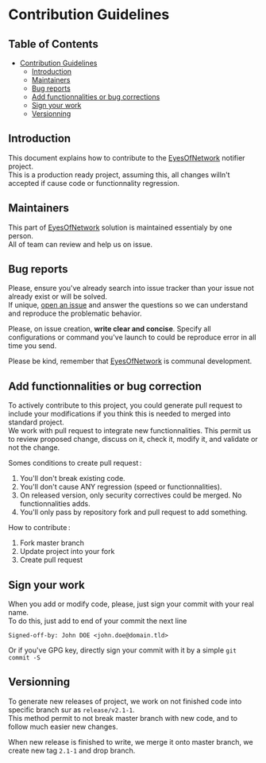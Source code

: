 # Contribution Guidelines
## Table of Contents
- [Contribution Guidelines](#contribution-guidelines)
  - [Introduction](#introduction)
  - [Maintainers](#maintainers)
  - [Bug reports](#bug-reports)
  - [Add functionnalities or bug corrections](#add-functionnalities-or-bug-correction)
  - [Sign your work](#sign-your-work)
  - [Versionning](#versionning)

## Introduction
This document explains how to contribute to the [EyesOfNetwork](http://www.eyesofnetwork.com) notifier project.  
This is a production ready project, assuming this, all changes willn't accepted if cause code or functionnality regression.

## Maintainers
This part of [EyesOfNetwork](http://www.eyesofnetwork.com) solution is maintained essentialy by one person.  
All of team can review and help us on issue.

## Bug reports
Please, ensure you've already search into issue tracker than your issue not already exist or will be solved.  
If unique, [open an issue](https://github.com/EyesOfNetworkCommunity/notifier/issues/new) and answer the questions so we can understand and reproduce the problematic behavior.

Please, on issue creation, **write clear and concise**. Specify all configurations or command you've launch to could be reproduce error in all time you send.

Please be kind, remember that [EyesOfNetwork](http://www.eyesofnetwork.com) is communal development.

## Add functionnalities or bug correction
To actively contribute to this project, you could generate pull request to include your modifications if you think this is needed to merged into standard project.  
We work with pull request to integrate new functionnalities. This permit us to review proposed change, discuss on it, check it, modify it, and validate or not the change.

Somes conditions to create pull request :
  1. You'll don't break existing code.
  2. You'll don't cause ANY regression (speed or functionnalities).
  3. On released version, only security correctives could be merged. No functionnalities adds.
  4. You'll only pass by repository fork and pull request to add something.

How to contribute :
  1. Fork master branch
  2. Update project into your fork
  3. Create pull request

## Sign your work
When you add or modify code, please, just sign your commit with your real name.  
To do this, just add to end of your commit the next line  
```
Signed-off-by: John DOE <john.doe@domain.tld>
```
Or if you've GPG key, directly sign your commit with it by a simple `git commit -S`

## Versionning
To generate new releases of project, we work on not finished code into specific branch sur as `release/v2.1-1`.  
This method permit to not break master branch with new code, and to follow much easier new changes.

When new release is finished to write, we merge it onto master branch, we create new tag `2.1-1` and drop branch.
